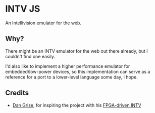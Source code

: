 # INTV JS

An Intellivision emulator for the web.

## Why?

There might be an INTV emulator for the web out there already, but I couldn't
find one easily.

I'd also like to implement a higher performance emulator for embedded/low-power
devices, so this implementation can serve as a reference for a port to a
lower-level language some day, I hope.

## Credits

- [Dan Grise](https://www.youtube.com/@dangrise6182), for inspiring the project
  with his [FPGA-driven INTV](https://www.youtube.com/watch?v=3CrwzyJIzMI)